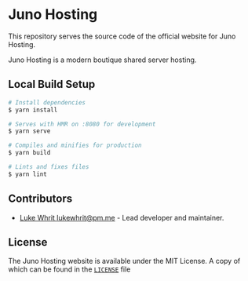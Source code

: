 # Juno Hosting

This repository serves the source code of the official website for Juno Hosting.

Juno Hosting is a modern boutique shared server hosting.

## Local Build Setup

```sh
# Install dependencies
$ yarn install

# Serves with HMR on :8080 for development
$ yarn serve

# Compiles and minifies for production
$ yarn build

# Lints and fixes files
$ yarn lint
```

## Contributors

* [Luke Whrit <lukewhrit@pm.me>](https://github.com/lukewhrit) - Lead developer and maintainer.

## License

The Juno Hosting website is available under the MIT License. A copy of which can be found in the [`LICENSE`](LICENSE) file
